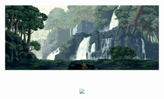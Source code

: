 <p><img align="center" alt="gif" width="1080" src="https://github.com/suleymanovdev/suleymanovdev/blob/main/wall.gif"/></p>
<br><br>
<p align="center">
  <a href="https://skillicons.dev">
    <img src="https://skillicons.dev/icons?i=git,linux,docker,azure,cpp,cs,dotnet,ts,js,react,python,mongodb,postgresql,mysql,firebase" />
  </a>
</p>
